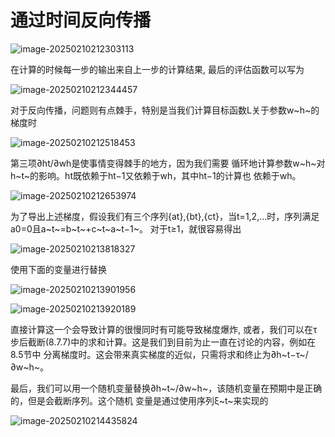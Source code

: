 # 通过时间反向传播

![image-20250210212303113](https://picture-01-1316374204.cos.ap-beijing.myqcloud.com/picture/202502102123153.png)

在计算的时候每一步的输出来自上一步的计算结果, 最后的评估函数可以写为

![image-20250210212344457](https://picture-01-1316374204.cos.ap-beijing.myqcloud.com/picture/202502102123495.png)

对于反向传播，问题则有点棘手，特别是当我们计算目标函数L关于参数w~h~的梯度时

![image-20250210212518453](https://picture-01-1316374204.cos.ap-beijing.myqcloud.com/picture/202502102125490.png)

第三项∂ht/∂wh是使事情变得棘手的地方，因为我们需要 循环地计算参数w~h~对h~t~的影响。ht既依赖于ht−1又依赖于wh，其中ht−1的计算也 依赖于wh。

![image-20250210212653974](https://picture-01-1316374204.cos.ap-beijing.myqcloud.com/picture/202502102126009.png)

为了导出上述梯度，假设我们有三个序列{at},{bt},{ct}，当t=1,2,...时，序列满足a0=0且a~t~=b~t~+c~t~a~t−1~。 对于t≥1，就很容易得出

![image-20250210213818327](https://picture-01-1316374204.cos.ap-beijing.myqcloud.com/picture/202502102138373.png)

使用下面的变量进行替换

![image-20250210213901956](https://picture-01-1316374204.cos.ap-beijing.myqcloud.com/picture/202502102139994.png)

![image-20250210213920189](https://picture-01-1316374204.cos.ap-beijing.myqcloud.com/picture/202502102139234.png)

直接计算这一个会导致计算的很慢同时有可能导致梯度爆炸, 或者，我们可以在τ步后截断(8.7.7)中的求和计算。这是我们到目前为止一直在讨论的内容，例如在8.5节中 分离梯度时。这会带来真实梯度的近似，只需将求和终止为∂h~t−τ~/∂w~h~。

最后，我们可以用一个随机变量替换∂h~t~/∂w~h~，该随机变量在预期中是正确的，但是会截断序列。这个随机 变量是通过使用序列ξ~t~来实现的

![image-20250210214435824](https://picture-01-1316374204.cos.ap-beijing.myqcloud.com/picture/202502102144864.png)